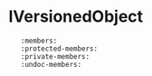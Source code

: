 # IVersionedObject

```{doxygenclass} OdinData::IVersionedObject
   :members:
   :protected-members:
   :private-members:
   :undoc-members:
```
